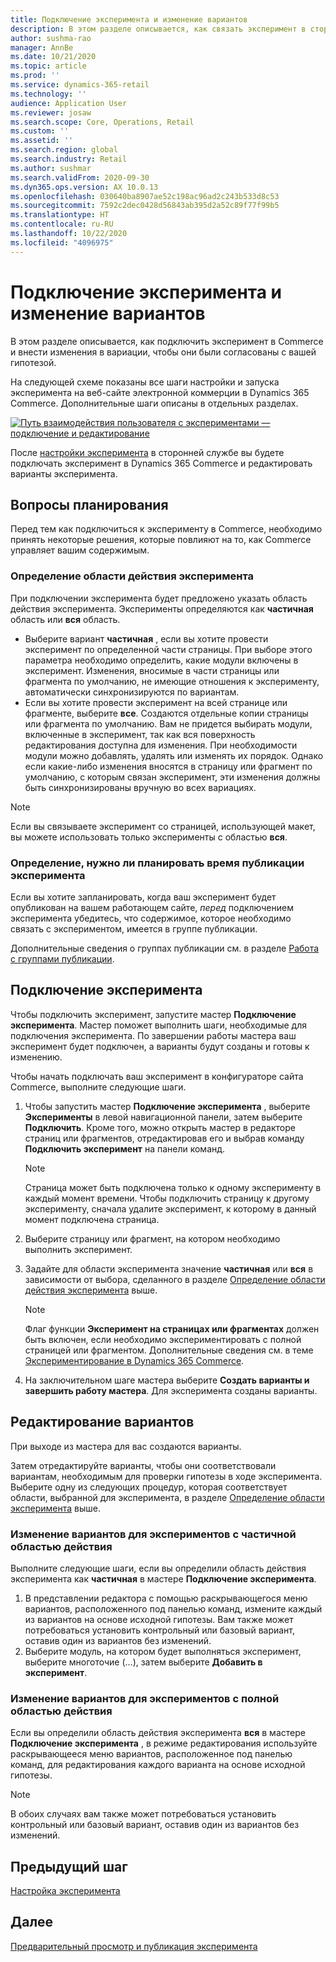 ```yaml
---
title: Подключение эксперимента и изменение вариантов
description: В этом разделе описывается, как связать эксперимент в сторонней службе с Dynamics 365 Commerce и изменить вариации для эксперимента.
author: sushma-rao
manager: AnnBe
ms.date: 10/21/2020
ms.topic: article
ms.prod: ''
ms.service: dynamics-365-retail
ms.technology: ''
audience: Application User
ms.reviewer: josaw
ms.search.scope: Core, Operations, Retail
ms.custom: ''
ms.assetid: ''
ms.search.region: global
ms.search.industry: Retail
ms.author: sushmar
ms.search.validFrom: 2020-09-30
ms.dyn365.ops.version: AX 10.0.13
ms.openlocfilehash: 030640ba8907ae52c198ac96ad2c243b533d8c53
ms.sourcegitcommit: 7592c2dec0428d56843ab395d2a52c89f77f99b5
ms.translationtype: HT
ms.contentlocale: ru-RU
ms.lasthandoff: 10/22/2020
ms.locfileid: "4096975"
---
```

# <a name="connect-an-experiment-and-edit-variations"></a>Подключение эксперимента и изменение вариантов

В этом разделе описывается, как подключить эксперимент в Commerce и внести изменения в вариации, чтобы они были согласованы с вашей гипотезой. 

На следующей схеме показаны все шаги настройки и запуска эксперимента на веб-сайте электронной коммерции в Dynamics 365 Commerce. Дополнительные шаги описаны в отдельных разделах.

[ ![Путь взаимодействия пользователя с экспериментами — подключение и редактирование](./media/experimentation_connect_edit.svg) ](./media/experimentation_connect_edit.svg#lightbox)

После [настройки эксперимента](experimentation-setup.md) в сторонней службе вы будете подключать эксперимент в Dynamics 365 Commerce и редактировать варианты эксперимента.

## <a name="planning-considerations"></a>Вопросы планирования

Перед тем как подключиться к эксперименту в Commerce, необходимо принять некоторые решения, которые повлияют на то, как Commerce управляет вашим содержимым.

### <a name="determine-the-scope-of-your-experiment"></a>Определение области действия эксперимента
При подключении эксперимента будет предложено указать область действия эксперимента. Эксперименты определяются как **частичная** область или **вся** область.
- Выберите вариант **частичная** , если вы хотите провести эксперимент по определенной части страницы. При выборе этого параметра необходимо определить, какие модули включены в эксперимент. Изменения, вносимые в части страницы или фрагмента по умолчанию, не имеющие отношения к эксперименту, автоматически синхронизируются по вариантам.
- Если вы хотите провести эксперимент на всей странице или фрагменте, выберите **все**. Создаются отдельные копии страницы или фрагмента по умолчанию. Вам не придется выбирать модули, включенные в эксперимент, так как вся поверхность редактирования доступна для изменения. При необходимости модули можно добавлять, удалять или изменять их порядок. Однако если какие-либо изменения вносятся в страницу или фрагмент по умолчанию, с которым связан эксперимент, эти изменения должны быть синхронизированы вручную во всех вариациях.

<!-- not to editors, we're adding an image here to illustrate the difference. it will help.) -->

> [!NOTE]
> Если вы связываете эксперимент со страницей, использующей макет, вы можете использовать только эксперименты с областью **вся**.

### <a name="decide-if-you-want-to-schedule-when-your-experiment-is-published"></a>Определение, нужно ли планировать время публикации эксперимента
Если вы хотите запланировать, когда ваш эксперимент будет опубликован на вашем работающем сайте, *перед* подключением эксперимента убедитесь, что содержимое, которое необходимо связать с экспериментом, имеется в группе публикации. 

Дополнительные сведения о группах публикации см. в разделе [Работа с группами публикации](publish-groups.md).


## <a name="connect-your-experiment"></a>Подключение эксперимента
Чтобы подключить эксперимент, запустите мастер **Подключение эксперимента**. Мастер поможет выполнить шаги, необходимые для подключения эксперимента. По завершении работы мастера ваш эксперимент будет подключен, а варианты будут созданы и готовы к изменению.

Чтобы начать подключать ваш эксперимент в конфигураторе сайта Commerce, выполните следующие шаги.

1. Чтобы запустить мастер **Подключение эксперимента** , выберите **Эксперименты** в левой навигационной панели, затем выберите **Подключить**. Кроме того, можно открыть мастер в редакторе страниц или фрагментов, отредактировав его и выбрав команду **Подключить эксперимент** на панели команд.

    > [!NOTE]
    > Страница может быть подключена только к одному эксперименту в каждый момент времени. Чтобы подключить страницу к другому эксперименту, сначала удалите эксперимент, к которому в данный момент подключена страница.

1. Выберите страницу или фрагмент, на котором необходимо выполнить эксперимент.
1. Задайте для области эксперимента значение **частичная** или **вся** в зависимости от выбора, сделанного в разделе [Определение области действия эксперимента](#determine-the-scope-of-your-experiment) выше.
    > [!NOTE]
    > Флаг функции **Эксперимент на страницах или фрагментах** должен быть включен, если необходимо экспериментировать с полной страницей или фрагментом. Дополнительные сведения см. в теме [Экспериментирование в Dynamics 365 Commerce](experimentation-overview.md).
    
1. На заключительном шаге мастера выберите **Создать варианты и завершить работу мастера**. Для эксперимента созданы варианты. 

## <a name="edit-your-variations"></a>Редактирование вариантов
При выходе из мастера для вас создаются варианты. 

Затем отредактируйте варианты, чтобы они соответствовали вариантам, необходимым для проверки гипотезы в ходе эксперимента. Выберите одну из следующих процедур, которая соответствует области, выбранной для эксперимента, в разделе [Определение области эксперимента](#determine-the-scope-of-your-experiment) выше.

### <a name="edit-variations-for-experiments-with-partial-scope"></a>Изменение вариантов для экспериментов с частичной областью действия
Выполните следующие шаги, если вы определили область действия эксперимента как **частичная** в мастере **Подключение эксперимента**.

1. В представлении редактора с помощью раскрывающегося меню вариантов, расположенного под панелью команд, измените каждый из вариантов на основе исходной гипотезы. Вам также может потребоваться установить контрольный или базовый вариант, оставив один из вариантов без изменений.
1. Выберите модуль, на котором будет выполняться эксперимент, выберите многоточие (...), затем выберите **Добавить в эксперимент**.

### <a name="edit-variations-for-experiments-with-entire-scope"></a>Изменение вариантов для экспериментов с полной областью действия
Если вы определили область действия эксперимента **вся** в мастере **Подключение эксперимента** , в режиме редактирования используйте раскрывающееся меню вариантов, расположенное под панелью команд, для редактирования каждого варианта на основе исходной гипотезы. 

> [!NOTE]
> В обоих случаях вам также может потребоваться установить контрольный или базовый вариант, оставив один из вариантов без изменений.

## <a name="previous-step"></a>Предыдущий шаг
[Настройка эксперимента](experimentation-setup.md) 


## <a name="next-step"></a>Далее
[Предварительный просмотр и публикация эксперимента](experimentation-preview-publish.md)
